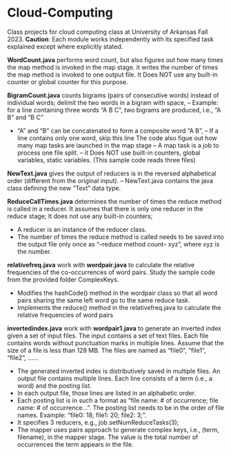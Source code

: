 # Cloud-Computing
Class projects for cloud computing class at University of Arkansas Fall 2023. **Caution**: Each module works independently with its specified task explained except where explicitly stated.

**WordCount.java** performs word count, but also figures out how many times the map method is invoked in the map stage. it writes the number of times the map method is invoked to one output file. It Does NOT use any built-in counter or global counter for this purpose.

**BigramCount.java** counts bigrams (pairs of consecutive words) instead of individual words; delimit the two words in a bigram with space, – Example: for a line containing three words “A B C”, two bigrams are produced, i.e., “A B” and “B C”
* “A” and “B” can be concatenated to form a composite word “A B”, – If a line contains only one word, skip this line
The code also figue out how many map tasks are launched in the map stage
– A map task is a job to process one file split.
– it Does NOT use built-in counters, global variables, static variables. (This sample code reads three files)

**NewText.java** gives the output of reducers is in the reversed alphabetical order (different from the original input).
– NewText.java contains the java class defining the new “Text” data type.

**ReduceCallTimes.java** determines the number of times the reduce method is called in a reducer. It assumes that there is only one reducer in the reduce stage; It does not use any built-in counters; 
* A reducer is an instance of the reducer class.
* The number of times the reduce method is called needs to be saved into the output file only once as “–reduce method count– xyz”, where xyz is the number.

**relativefreq.java** work with **wordpair.java**  to calculate the relative frequencies of the co-occurrences of word pairs. Study the sample code from the
provided folder ComplexKeys.
* Modifies the hashCode() method in the wordpair class so that all word pairs sharing the same left word go to the same reduce task.
* Implements the reduce() method in the relativefreq.java to calculate the relative frequencies of word pairs

**invertedindex.java** work with **wordpair1.java** to generate an inverted index given a set of input files. The input contains a set of text files. Each file contains words without punctuation marks in multiple lines. Assume that the size of a file is less than 128 MB. The files are named as “file0”, “file1”, “file2”, ......
* The generated inverted index is distributively saved in multiple files. An output file contains multiple lines. Each line consists of a term (i.e., a word) and the posting list.
* In each output file, those lines are listed in an alphabetic order.
* Each posting list is in such a format as “file name: # of occurrence; file name: # of occurrence...”. The posting list needs to be in the order of file names. Example: “file0: 18; file1: 20; file2: 3;”.
* It specifies 3 reducers, e.g., job.setNumReduceTasks(3);
* The mapper uses pairs approach to generate complex keys, i.e., (term, filename), in the mapper stage. The value is the total number of occurrences the term appears in the file.
